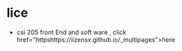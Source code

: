<!doctype html>
<html lang="en">
  <head>
<title>Iice</title>
  </head>
  <body>
    <h1>Iice</h1>
    <ul>
      <li> csi 205 front End and soft ware , click <a> href="httpshttps://iizensx.github.io/_multipages">here</a></li>
    </ul>
  </body>
</html>
